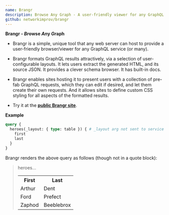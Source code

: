 ```yaml
---
name: Brangr
description: Browse Any Graph - A user-friendly viewer for any GraphQL service
github: networkimprov/brangr
---
```


**Brangr - *Br*owse *An*y *Gr*aph**

- Brangr is a simple, unique tool that any web server can host
  to provide a user-friendly browser/viewer for any GraphQL service (or many).

- Brangr formats GraphQL results attractively, via a selection of
  user-configurable layouts.
  It lets users extract the generated HTML, and its source JSON.
  It provides a clever schema browser.
  It has built-in docs.

- Brangr enables sites hosting it to present users with
  a collection of pre-fab GraphQL requests, which they can edit if desired,
  and let them create their own requests.
  And it allows sites to define custom CSS styling for all aspects of the
  formatted results.

- Try it at the
  [**public Brangr site**](https://mnmnotmail.org/bgr/brangr.html).

**Example**

<!-- prettier-ignore -->
```graphql
query {
  heroes(_layout: { type: table }) { # _layout arg not sent to service
    first
    last
  }
}
```

Brangr renders the above query as follows (though not in a quote block):

<blockquote>heroes...
  <table style="border-spacing:0.5em 0">
    <tr><th>First </th><th>Last      </th></tr>
    <tr><td>Arthur</td><td>Dent      </td></tr>
    <tr><td>Ford  </td><td>Prefect   </td></tr>
    <tr><td>Zaphod</td><td>Beeblebrox</td></tr>
  </table>
</blockquote>
